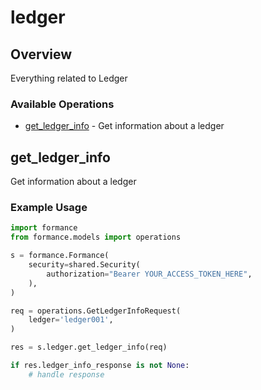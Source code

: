 # ledger

## Overview

Everything related to Ledger

### Available Operations

* [get_ledger_info](#get_ledger_info) - Get information about a ledger

## get_ledger_info

Get information about a ledger

### Example Usage

```python
import formance
from formance.models import operations

s = formance.Formance(
    security=shared.Security(
        authorization="Bearer YOUR_ACCESS_TOKEN_HERE",
    ),
)

req = operations.GetLedgerInfoRequest(
    ledger='ledger001',
)

res = s.ledger.get_ledger_info(req)

if res.ledger_info_response is not None:
    # handle response
```
